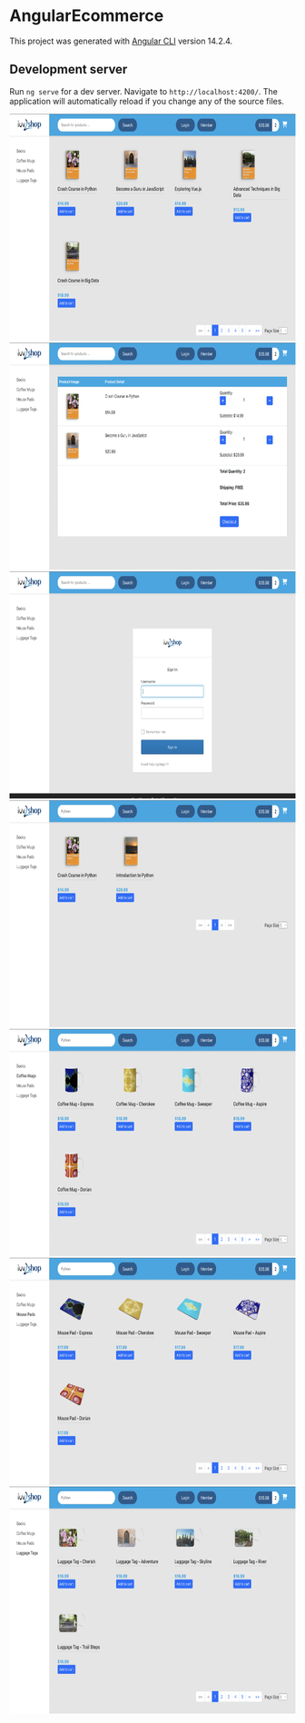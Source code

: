 # AngularEcommerce

This project was generated with [Angular CLI](https://github.com/angular/angular-cli) version 14.2.4.

## Development server

Run `ng serve` for a dev server. Navigate to `http://localhost:4200/`. The application will automatically reload if you change any of the source files.


<img src="https://github.com/JATHISWAR/Full-Stack-Shopping-App/blob/FrontEnd/Screenshot%202022-10-16%20at%2012.05.04%20AM.png" width="600" height="400">

<img src="https://github.com/JATHISWAR/Full-Stack-Shopping-App/blob/FrontEnd/Screenshot%202022-10-16%20at%2012.05.18%20AM.png" width="600" height="400">

<img src="https://github.com/JATHISWAR/Full-Stack-Shopping-App/blob/FrontEnd/Screenshot%202022-10-16%20at%2012.05.28%20AM.png" width="600" height="400">

<img src="https://github.com/JATHISWAR/Full-Stack-Shopping-App/blob/FrontEnd/Screenshot%202022-10-16%20at%2012.05.48%20AM.png" width="600" height="400">

<img src="https://github.com/JATHISWAR/Full-Stack-Shopping-App/blob/FrontEnd/Screenshot%202022-10-16%20at%2012.12.08%20AM.png" width="600" height="400">

<img src="https://github.com/JATHISWAR/Full-Stack-Shopping-App/blob/FrontEnd/Screenshot%202022-10-16%20at%2012.12.14%20AM.png" width="600" height="400">

<img src="https://github.com/JATHISWAR/Full-Stack-Shopping-App/blob/FrontEnd/Screenshot%202022-10-16%20at%2012.12.20%20AM.png" width="600" height="400">
